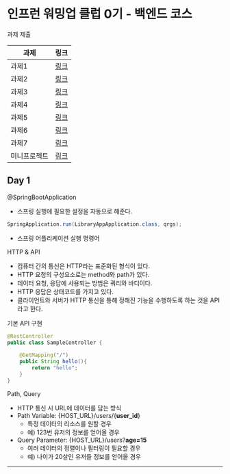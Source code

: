 # 인프런 워밍업 클럽 0기 - 백엔드 코스

과제 제출

| 과제     | 링크                                        |
|--------|-------------------------------------------|
| 과제1    | [링크](https://beomseok37.tistory.com/181)  |
| 과제2    | [링크](https://www.inflearn.com/blogs/6553) |
| 과제3    | [링크](https://www.inflearn.com/blogs/6633) |
| 과제4    | [링크](https://www.inflearn.com/blogs/6640) |
| 과제5    | [링크](https://www.inflearn.com/blogs/6646) |
| 과제6    | [링크](https://www.inflearn.com/blogs/6817) |
| 과제7    | [링크](https://www.inflearn.com/blogs/6850) |
| 미니프로젝트 | [링크](https://github.com/beomseok37/practice-spring-boot/tree/main/company)                                    |

## Day 1

@SpringBootApplication

- 스프링 실행에 필요한 설정을 자동으로 해준다.

```java
SpringApplication.run(LibraryAppApplication.class, qrgs);
```

- 스프링 어플리케이션 실행 명령어

HTTP & API

- 컴퓨터 간의 통신은 HTTP라는 표준화된 형식이 있다.
- HTTP 요청의 구성요소로는 method와 path가 있다.
- 데이터 요청, 응답에 사용되는 방법은 쿼리와 바디이다.
- HTTP 응답은 상태코드를 가지고 있다.
- 클라이언트와 서버가 HTTP 통신을 통해 정해진 기능을 수행하도록 하는 것을 API라고 한다.

기본 API 구현

```java
@RestController
public class SampleController {
    
    @GetMapping("/")
    public String hello(){
        return "hello";
    }
}
```

Path, Query

- HTTP 통신 시 URL에 데이터를 담는 방식
- Path Variable: {HOST_URL}/users/{**user_id**}
  - 특정 데이터의 리소스를 원할 경우
  - 예) 123번 유저의 정보를 얻어올 경우
- Query Parameter: {HOST_URL}/users?**age=15**
  - 여러 데이터의 정렬이나 필터링이 필요할 경우
  - 예) 나이가 20살인 유저들 정보를 얻어올 경우

---